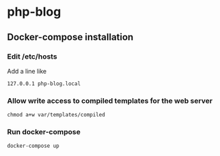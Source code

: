 # php-blog

## Docker-compose installation

### Edit /etc/hosts
Add a line like
```
127.0.0.1 php-blog.local
```

### Allow write access to compiled templates for the web server
```
chmod a+w var/templates/compiled
```

### Run docker-compose
```
docker-compose up
```
